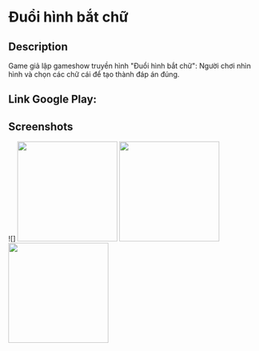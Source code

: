 # Đuổi hình bắt chữ

## Description
Game giả lập gameshow truyền hình "Đuổi hình bắt chữ": Người chơi nhìn hình và chọn các chữ cái để tạo thành đáp án đúng.

## Link Google Play: 

## Screenshots
![]
<img src="./screenshots/Home.jpg" width="200">
<img src="./screenshots/play 3.jpg" width="200">
<img src="./screenshots/dap an.jpg" width="200">